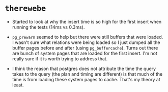 # `therewebe`

- Started to look at why the insert time is so high for the first insert when running the tests (14ms vs 0.3ms).
- `pg_prewarm` seemed to help but there were still buffers that were loaded. I wasn't sure what relations were being loaded so
  I just dumped all the buffer pages before and after (using `pg_buffercache`). Turns out there are bunch of system pages that are loaded for the first insert. I'm not really sure if it is worth trying to address that.

- I think the reason that postgres does not attribute the time the query takes to the query (the plan and timing are different) is that much of the time is from loading these system pages to cache. That's my theory at least.
